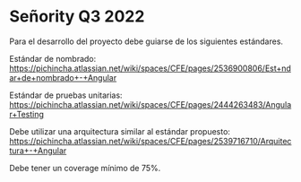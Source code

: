 # Señority Q3 2022



Para el desarrollo del proyecto debe guiarse de los siguientes estándares.




Estándar de nombrado: https://pichincha.atlassian.net/wiki/spaces/CFE/pages/2536900806/Est+ndar+de+nombrado+-+Angular



Estándar de pruebas unitarias: https://pichincha.atlassian.net/wiki/spaces/CFE/pages/2444263483/Angular+Testing



Debe utilizar una arquitectura similar al estándar propuesto: https://pichincha.atlassian.net/wiki/spaces/CFE/pages/2539716710/Arquitectura+-+Angular


Debe tener un coverage mínimo de 75%.
